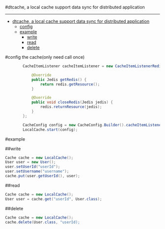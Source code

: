 #dtcache, a  local cache support data sync for distributed application


----------------

- [dtcache, a  local cache support data sync for distributed application](#dtcache-a-local-cache-support-data-sync-for-distributed-application)
	- [config](#config)
	- [example](#example)
		- [write](#write)
		- [read](#read)
		- [delete](#delete)

#config the cache(only need call once)
```java
    	CacheItemListener cacheItemListener = new CacheItemListenerRedisImpl() {

			@Override
			public Jedis getRedis() {
				return redis.getResource();
			}

			@Override
			public void closeRedis(Jedis jedis) {
				redis.returnResource(jedis);
			}
		};

		CacheConfig config = new CacheConfig.Builder().cacheItemListener(cacheItemListener).build();
        LocalCache.start(config);
```

#example

##write 

```java
Cache cache = new LocalCache();
User user = new User();
user.setUserId("userId");
user.setUsername("username");
cache.put(user.getUserId(), user);
```
##read

```java
Cache cache = new LocalCache();
User user = cache.get("userId", User.class);
```

##delete

```java
Cache cache = new LocalCache();
cache.delete(User.class, "userId);
```
